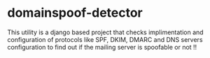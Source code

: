 # domainspoof-detector
This utility is a django based project that checks implimentation and configuration of protocols like SPF, DKIM, DMARC and DNS servers configuration to find out if the mailing server is spoofable or not !!
